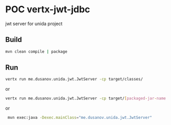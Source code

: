 # POC vertx-jwt-jdbc 

jwt server for unida project

## Build
```bash
mvn clean compile | package
```

## Run
```bash
vertx run me.dusanov.unida.jwt.JwtServer -cp target/classes/
```
or
```bash
vertx run me.dusanov.unida.jwt.JwtServer -cp target/[packaged-jar-name.jar]
```
or
```bash
 mvn exec:java -Dexec.mainClass="me.dusanov.unida.jwt.JwtServer"
```
